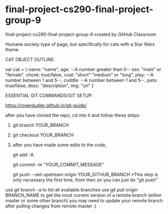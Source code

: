 # final-project-cs290-final-project-group-9
final-project-cs290-final-project-group-9 created by GitHub Classroom

Humane society type of page, but specifically for cats with a Star Wars theme

CAT OBJECT OUTLINE:

var cat = {
  name: "name",
  age: --A number greater than 0--
  sex: "male" or "female",
  chonk: true/false,
  coat: "short" "medium" or "long",
  play: --A number between 1 and 5--,
  cuddle: --A number between 1 and 5--,
  pets: true/false,
  desc: "description",
  img: "url"
}

ESSENTIAL GIT COMMANDS/GIT SETUP:

https://rogerdudler.github.io/git-guide/

after you have cloned the repo, cd into it and follow these steps:
1. git branch YOUR_BRANCH
2. git checkout YOUR_BRANCH
3. after you have made some edits to the code,

   git add -A

   git commit -m "YOUR_COMMIT_MESSAGE"

   git push --set-upstream origin YOUR_GITHUB_BRANCH *This step is only necessary the first time, from then on you can just do "git push"


use git branch -a to list all available branches
use git pull origin BRANCH_NAME to get the most current version of a remote branch (either master or some other branch)
   you may need to update your remote branch after pulling changes from remote master
 :)